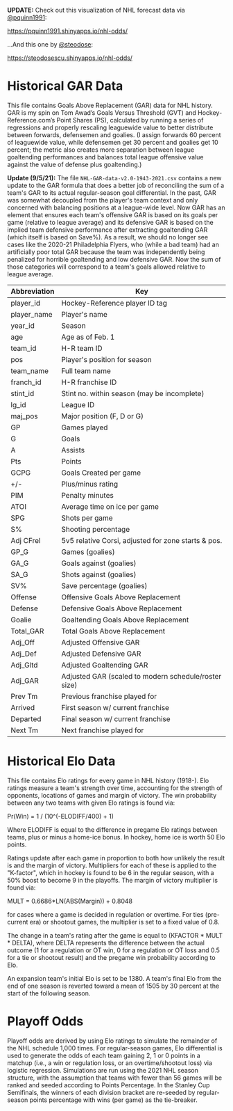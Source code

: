 **UPDATE:** Check out this visualization of NHL forecast data via [@pquinn1991](https://github.com/pquinn1991):

https://pquinn1991.shinyapps.io/nhl-odds/

...And this one by [@steodose](https://github.com/steodose/NHL-Odds):

https://steodosescu.shinyapps.io/nhl-odds/

# Historical GAR Data
This file contains Goals Above Replacement (GAR) data for NHL history. GAR is my spin on Tom Awad’s Goals Versus Threshold (GVT) and Hockey-Reference.com’s Point Shares (PS), calculated by running a series of regressions and properly rescaling leaguewide value to better distribute between forwards, defensemen and goalies. (I assign forwards 60 percent of leaguewide value, while defensemen get 30 percent and goalies get 10 percent; the metric also creates more separation between league goaltending performances and balances total league offensive value against the value of defense plus goaltending.)

**Update (9/5/21):** The file ```NHL-GAR-data-v2.0-1943-2021.csv``` contains a new update to the GAR formula that does a better job of reconciling the sum of a team's GAR to its actual regular-season goal differential. In the past, GAR was somewhat decoupled from the player's team context and only concerned with balancing positions at a league-wide level. Now GAR has an element that ensures each team's offensive GAR is based on its goals per game (relative to league average) and its defensive GAR is based on the implied team defensive performance after extracting goaltending GAR (which itself is based on Save%). As a result, we should no longer see cases like the 2020-21 Philadelphia Flyers, who (while a bad team) had an artificially poor total GAR because the team was independently being penalized for horrible goaltending and low defensive GAR. Now the sum of those categories will correspond to a team's goals allowed relative to league average.


| Abbreviation |                         Key                          |
|--------------|------------------------------------------------------|
| player_id    | Hockey-Reference player ID tag                       |
| player_name  | Player's name                                        |
| year_id      | Season                                               |
| age          | Age as of Feb. 1                                     |
| team_id      | H-R team ID                                          |
| pos          | Player's position for season                         |
| team_name    | Full team name                                       |
| franch_id    | H-R franchise ID                                     |
| stint_id     | Stint no. within season (may be incomplete)          |
| lg_id        | League ID                                            |
| maj_pos      | Major position (F, D or G)                           |
| GP           | Games played                                         |
| G            | Goals                                                |
| A            | Assists                                              |
| Pts          | Points                                               |
| GCPG         | Goals Created per game                               |
| +/-          | Plus/minus rating                                    |
| PIM          | Penalty minutes                                      |
| ATOI         | Average time on ice per game                         |
| SPG          | Shots per game                                       |
| S%           | Shooting percentage                                  |
| Adj CFrel    | 5v5 relative Corsi, adjusted for zone starts & pos.  |
| GP_G         | Games (goalies)                                      |
| GA_G         | Goals against (goalies)                              |
| SA_G         | Shots against (goalies)                              |
| SV%          | Save percentage (goalies)                            |
| Offense      | Offensive Goals Above Replacement                    |
| Defense      | Defensive Goals Above Replacement                    |
| Goalie       | Goaltending Goals Above Replacement                  |
| Total_GAR    | Total Goals Above Replacement                        |
| Adj_Off      | Adjusted Offensive GAR                               |
| Adj_Def      | Adjusted Defensive GAR                               |
| Adj_Gltd     | Adjusted Goaltending GAR                             |
| Adj_GAR      | Adjusted GAR (scaled to modern schedule/roster size) |
| Prev Tm      | Previous franchise played for                        |
| Arrived      | First season w/ current franchise                    |
| Departed     | Final season w/ current franchise                    |
| Next Tm      | Next franchise played for                            |

# Historical Elo Data

This file contains Elo ratings for every game in NHL history (1918-). Elo ratings measure a team's strength over time, accounting for the strength of opponents, locations of games and margin of victory. The win probability between any two teams with given Elo ratings is found via:

Pr(Win) = 1 / (10^(-ELODIFF/400) + 1)

Where ELODIFF is equal to the difference in pregame Elo ratings between teams, plus or minus a home-ice bonus. In hockey, home ice is worth 50 Elo points.

Ratings update after each game in proportion to both how unlikely the result is and the margin of victory. Multipliers for each of these is applied to the "K-factor", which in hockey is found to be 6 in the regular season, with a 50% boost to become 9 in the playoffs. The margin of victory multiplier is found via:

MULT = 0.6686*LN(ABS(Margin)) + 0.8048

for cases where a game is decided in regulation or overtime. For ties (pre-current era) or shootout games, the multiplier is set to a fixed value of 0.8.

The change in a team's rating after the game is equal to (KFACTOR * MULT * DELTA), where DELTA represents the difference between the actual outcome (1 for a regulation or OT win, 0 for a regulation or OT loss and 0.5 for a tie or shootout result) and the pregame win probability according to Elo.

An expansion team's initial Elo is set to be 1380. A team's final Elo from the end of one season is reverted toward a mean of 1505 by 30 percent at the start of the following season.

# Playoff Odds

Playoff odds are derived by using Elo ratings to simulate the remainder of the NHL schedule 1,000 times. For regular-season games, Elo differential is used to generate the odds of each team gaining 2, 1 or 0 points in a matchup (i.e., a win or regulation loss, or an overtime/shootout loss) via logistic regression. Simulations are run using the 2021 NHL season structure, with the assumption that teams with fewer than 56 games will be ranked and seeded according to Points Percentage. In the Stanley Cup Semifinals, the winners of each division bracket are re-seeded by regular-season points percentage with wins (per game) as the tie-breaker.
